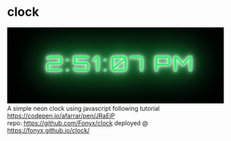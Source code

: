 # clock
![Screenshot](https://github.com/Fonyx/clock/blob/main/Assets/screenshot.PNG?raw=true "A Neon Green Clock")  
A simple neon clock using javascript following tutorial https://codepen.io/afarrar/pen/JRaEjP  
repo: https://github.com/Fonyx/clock
deployed @ https://fonyx.github.io/clock/

